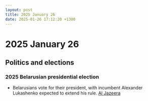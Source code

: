 ```yaml
---
layout: post
title: 2025 January 26
date: 2025-01-26 17:12:20 +1300
---
```


# 2025 January 26

## Politics and elections

### 2025 Belarusian presidential election

- Belarusians vote for their president, with incumbent Alexander Lukashenko expected to extend his rule. [Al Jazeera](https://www.aljazeera.com/amp/features/2025/1/25/lukashenko-ahead-of-2025-election-still-afraid-of-the-people)